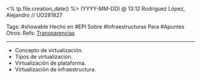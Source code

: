 <% tp.file.creation_date() %> (YYYY-MM-DD) @ 13:12
Rodríguez López, Alejandro // UO281827

Tags:
	#showable
	Hecho en #EPI
	Sobre #Infraestructuras 
	Para #Apuntes
	Otros:
	Refs:
		[Transparencias](https://www.campusvirtual.uniovi.es/mod/resource/view.php?id=95428) 
<hr>

- Concepto de virtualización.
- Tipos de virtualización.
- Virtualización de plataforma.
- Virtualización de infraestructura.
